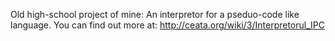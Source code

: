 Old high-school project of mine: An interpretor for a pseduo-code like language.
You can find out more at: http://ceata.org/wiki/3/Interpretorul_IPC

